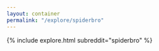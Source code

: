 ```yaml
---
layout: container
permalink: "/explore/spiderbro"
---
```


<link rel="stylesheet" type="text/css" href="/static/css/explore.css">
{% include explore.html subreddit="spiderbro" %}
